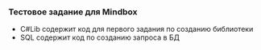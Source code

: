 ### Тестовое задание для Mindbox

- C#Lib содержит код для первого задания по созданию библиотеки
- SQL содержит код по созданию запроса в БД